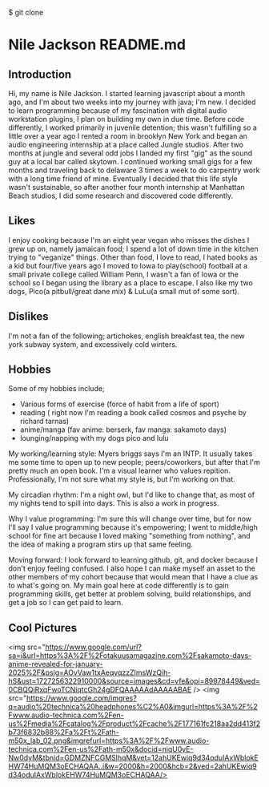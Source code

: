 $ git clone
# Nile Jackson README.md

## Introduction
Hi, my name is Nile Jackson. I started learning javascript about a month ago, and I'm about two weeks into my journey with java; I'm new. I decided to learn programming because of my fascination with digital audio workstation plugins, I plan on building my own in due time. Before code differently, I worked primarily in juvenile detention; this wasn't fulfilling so a little over a year ago I rented a room in brooklyn New York and began an audio engineering internship at a place called Jungle studios. After two months at jungle and several odd jobs I landed my first "gig" as the sound guy at a local bar called skytown. I continued working small gigs for a few months and traveling back to delaware 3 times a week to do carpentry work with a long time friend of mine. Eventually I decided that this life style wasn't sustainable, so after another four month internship at Manhattan Beach studios, I did some research and discovered code differently.

## Likes
I enjoy cooking because I'm an eight year vegan who misses the dishes I grew up on, namely jamaican food; I spend a lot of down time in the kitchen trying to "veganize" things. Other than food, I love to read, I hated books as a kid but four/five years ago I moved to Iowa to play(school) football at a small private college called William Penn, I wasn't a fan of Iowa or the school so I began using the library as a place to escape. I also like my two dogs, Pico(a pitbull/great dane mix) & LuLu(a small mut of some sort).
## Dislikes
I'm not a fan of the following; artichokes, english breakfast tea, the new york subway system, and excessively cold winters. 

## Hobbies
Some of my hobbies include;
* Various forms of exercise (force of habit from a life of sport)
* reading ( right now I'm reading a book called cosmos and psyche by richard tarnas)
* anime/manga (fav anime: berserk, fav manga: sakamoto days)
* lounging/napping with my dogs pico and lulu

My working/learning style: Myers briggs says I'm an INTP. It usually takes me some time to open up to new people; peers/coworkers, but after that I'm pretty much an open book. I'm a visual learner who values repition. Professionally, I'm not sure what my style is, but I'm working on that.  

My circadian rhythm: I'm a night owl, but I'd like to change that, as most of my nights tend to spill into days. This is also a work in progress. 

Why I value programming: I'm sure this will change over time, but for now I'll say I value programming because it's empowering; I went to middle/high school for fine art because I loved making "something from nothing", and the idea of making a program stirs up that same feeling. 

Moving forward: I look forward to learning github, git, and docker because I don't enjoy feeling confused. I also hope I can make myself an asset to the other members of my cohort because that would mean that I have a clue as to what's going on. My main goal here at code differently is to gain programming skills, get better at problem solving, build relationships, and get a job so I can get paid to learn.


## Cool Pictures

<img src="https://www.google.com/url?sa=i&url=https%3A%2F%2Fotakuusamagazine.com%2Fsakamoto-days-anime-revealed-for-january-2025%2F&psig=AOvVaw1txAeqyqzzZImsWzQih-hS&ust=1727256322910000&source=images&cd=vfe&opi=89978449&ved=0CBQQjRxqFwoTCNiqtcGh24gDFQAAAAAdAAAAABAE /></a>
<img src="https://www.google.com/imgres?q=audio%20technica%20headphones%C2%A0&imgurl=https%3A%2F%2Fwww.audio-technica.com%2Fen-us%2Fmedia%2Fcatalog%2Fproduct%2Fcache%2F177161fc218aa2dd413f2b73f6832b88%2Fa%2Ft%2Fath-m50x_lab_02.png&imgrefurl=https%3A%2F%2Fwww.audio-technica.com%2Fen-us%2Fath-m50x&docid=niqU0yE-Nw0dyM&tbnid=GDMZNFCGMSlhqM&vet=12ahUKEwiq9d34oduIAxWblokEHW74HuMQM3oECHAQAA..i&w=2000&h=2000&hcb=2&ved=2ahUKEwiq9d34oduIAxWblokEHW74HuMQM3oECHAQAA/></a>
